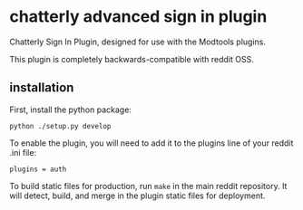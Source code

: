 # chatterly advanced sign in plugin

Chatterly Sign In Plugin, designed for use with the Modtools plugins.

This plugin is completely backwards-compatible with reddit OSS.

## installation

First, install the python package:

    python ./setup.py develop

To enable the plugin, you will need to add it to the plugins line of your
reddit .ini file:

    plugins = auth

To build static files for production, run `make` in the main reddit repository.
It will detect, build, and merge in the plugin static files for deployment.
